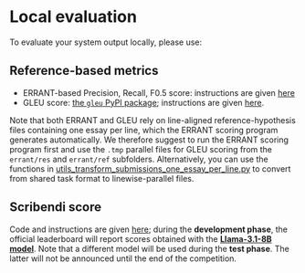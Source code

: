 # Local evaluation

To evaluate your system output locally, please use:

## Reference-based metrics
- ERRANT-based Precision, Recall, F0.5 score: instructions are given [here](errant/README.md)
- GLEU score: [the `gleu` PyPI package](https://pypi.org/project/gleu/); instructions are given [here](https://github.com/shotakoyama/gleu?tab=readme-ov-file#usage).

Note that both ERRANT and GLEU rely on line-aligned reference-hypothesis files containing one essay per line, which the ERRANT scoring program generates automatically.
We therefore suggest to run the ERRANT scoring program first and use the `.tmp` parallel files for GLEU scoring from the `errant/res` and `errant/ref` subfolders.
Alternatively, you can use the functions in [utils_transform_submissions_one_essay_per_line.py](errant/utils_transform_submissions_one_essay_per_line.py) to convert from shared task format to linewise-parallel files.

## Scribendi score
Code and instructions are given [here](https://github.com/robertostling/scribendi_score); during the __development phase__, the official leaderboard will report scores obtained with the __[Llama-3.1-8B model](https://huggingface.co/meta-llama/Llama-3.1-8B)__. Note that a different model will be used during the __test phase__. The latter will not be announced until the end of the competition.
